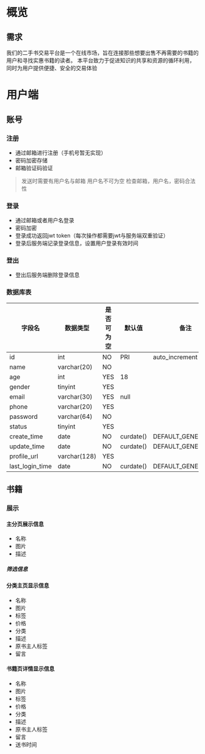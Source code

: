 # 概览

## 需求

我们的二手书交易平台是一个在线市场，旨在连接那些想要出售不再需要的书籍的用户和寻找实惠书籍的读者。
本平台致力于促进知识的共享和资源的循环利用，同时为用户提供便捷、安全的交易体验

# 用户端

## 账号

### 注册

* 通过邮箱进行注册（手机号暂无实现）
* 密码加密存储
* 邮箱验证码验证

> 发送时需要有用户名与邮箱
> 用户名不可为空
> 检查邮箱，用户名，密码合法性

### 登录

* 通过邮箱或者用户名登录
* 密码加密
* 登录成功返回jwt token（每次操作都需要jwt与服务端双重验证）
* 登录后服务端记录登录信息，设置用户登录有效时间

### 登出

* 登出后服务端删除登录信息

### 数据库表

| 字段名             | 数据类型         | 是否可为空 | 默认值       | 备注                |
|-----------------|--------------|-------|-----------|-------------------|
| id              | int          | NO    | PRI       | auto_increment    |
| name            | varchar(20)  | NO    |           |                   |
| age             | int          | YES   | 18        |                   |
| gender          | tinyint      | YES   |           |                   |
| email           | varchar(30)  | YES   | null      |                   |
| phone           | varchar(20)  | YES   |           |                   |
| password        | varchar(64)  | NO    |           |                   |
| status          | tinyint      | YES   |           |                   |
| create_time     | date         | NO    | curdate() | DEFAULT_GENERATED |
| update_time     | date         | NO    | curdate() | DEFAULT_GENERATED |
| profile_url     | varchar(128) | YES   |           |                   |
| last_login_time | date         | NO    | curdate() | DEFAULT_GENERATED |

## 书籍

### 展示

#### 主分页展示信息
* 名称
* 图片
* 描述

##### 筛选信息

#### 分类主页显示信息

* 名称
* 图片
* 标签
* 价格
* 分类
* 描述
* 原书主人标签
* 留言

#### 书籍页详情显示信息

* 名称
* 图片
* 标签
* 价格
* 分类
* 描述
* 原书主人标签
* 留言
* 送书时间
















